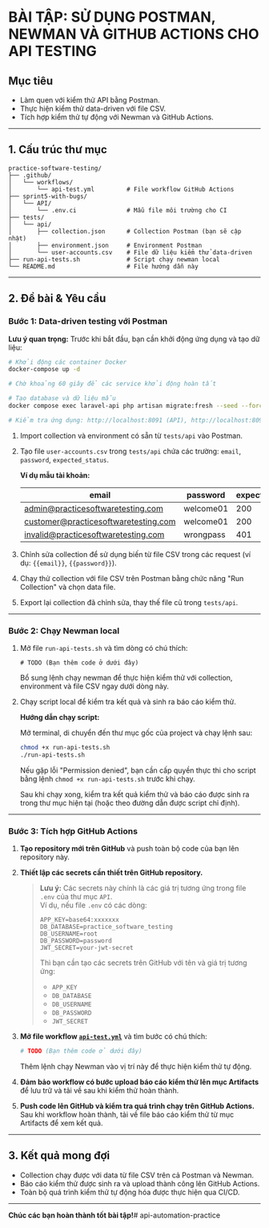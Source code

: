 # BÀI TẬP: SỬ DỤNG POSTMAN, NEWMAN VÀ GITHUB ACTIONS CHO API TESTING

## Mục tiêu
- Làm quen với kiểm thử API bằng Postman.
- Thực hiện kiểm thử data-driven với file CSV.
- Tích hợp kiểm thử tự động với Newman và GitHub Actions.

---

## 1. Cấu trúc thư mục

```
practice-software-testing/
├── .github/
│   └── workflows/
│       └── api-test.yml         # File workflow GitHub Actions
├── sprint5-with-bugs/
│   └── API/
│       └── .env.ci              # Mẫu file môi trường cho CI
├── tests/
│   └── api/
│       ├── collection.json      # Collection Postman (bạn sẽ cập nhật)
│       ├── environment.json     # Environment Postman
│       └── user-accounts.csv    # File dữ liệu kiểm thử data-driven
├── run-api-tests.sh             # Script chạy newman local
└── README.md                    # File hướng dẫn này
```

---


## 2. Đề bài & Yêu cầu

### Bước 1: Data-driven testing với Postman

**Lưu ý quan trọng:** Trước khi bắt đầu, bạn cần khởi động ứng dụng và tạo dữ liệu:

```bash
# Khởi động các container Docker
docker-compose up -d

# Chờ khoảng 60 giây để các service khởi động hoàn tất

# Tạo database và dữ liệu mẫu
docker compose exec laravel-api php artisan migrate:fresh --seed --force

# Kiểm tra ứng dụng: http://localhost:8091 (API), http://localhost:8092 (UI)
```

1. Import collection và environment có sẵn từ `tests/api` vào Postman.
2. Tạo file `user-accounts.csv` trong `tests/api` chứa các trường: `email`, `password`, `expected_status`.

   **Ví dụ mẫu tài khoản:**

   | email                                | password   | expected_status |
   |--------------------------------------|------------|-----------------|
   | admin@practicesoftwaretesting.com    | welcome01  | 200             |
   | customer@practicesoftwaretesting.com | welcome01  | 200             |
   | invalid@practicesoftwaretesting.com  | wrongpass  | 401             |

3. Chỉnh sửa collection để sử dụng biến từ file CSV trong các request (ví dụ: `{{email}}`, `{{password}}`).
4. Chạy thử collection với file CSV trên Postman bằng chức năng "Run Collection" và chọn data file.
5. Export lại collection đã chỉnh sửa, thay thế file cũ trong `tests/api`.

---

### Bước 2: Chạy Newman local

1. Mở file `run-api-tests.sh` và tìm dòng có chú thích:
    ```
    # TODO (Bạn thêm code ở dưới đây)
    ```
    Bổ sung lệnh chạy newman để thực hiện kiểm thử với collection, environment và file CSV ngay dưới dòng này.
2. Chạy script local để kiểm tra kết quả và sinh ra báo cáo kiểm thử.

    **Hướng dẫn chạy script:**

    Mở terminal, di chuyển đến thư mục gốc của project và chạy lệnh sau:

    ```bash
    chmod +x run-api-tests.sh
    ./run-api-tests.sh
    ```

    Nếu gặp lỗi "Permission denied", bạn cần cấp quyền thực thi cho script bằng lệnh `chmod +x run-api-tests.sh` trước khi chạy.

    Sau khi chạy xong, kiểm tra kết quả kiểm thử và báo cáo được sinh ra trong thư mục hiện tại (hoặc theo đường dẫn được script chỉ định).

---

### Bước 3: Tích hợp GitHub Actions

1. **Tạo repository mới trên GitHub** và push toàn bộ code của bạn lên repository này.

2. **Thiết lập các secrets cần thiết trên GitHub repository.**  
    > **Lưu ý:** Các secrets này chính là các giá trị tương ứng trong file `.env` của thư mục `API`.  
    > Ví dụ, nếu file `.env` có các dòng:
    > ```
    > APP_KEY=base64:xxxxxxx
    > DB_DATABASE=practice_software_testing
    > DB_USERNAME=root
    > DB_PASSWORD=password
    > JWT_SECRET=your-jwt-secret
    > ```
    > Thì bạn cần tạo các secrets trên GitHub với tên và giá trị tương ứng:
    > - `APP_KEY`
    > - `DB_DATABASE`
    > - `DB_USERNAME`
    > - `DB_PASSWORD`
    > - `JWT_SECRET`

3. **Mở file workflow [`api-test.yml`](.github/workflows/api-test.yml)** và tìm bước có chú thích:
    ```yaml
    # TODO (Bạn thêm code ở dưới đây)
    ```
    Thêm lệnh chạy Newman vào vị trí này để thực hiện kiểm thử tự động.

4. **Đảm bảo workflow có bước upload báo cáo kiểm thử lên mục Artifacts** để lưu trữ và tải về sau khi kiểm thử hoàn thành.

5. **Push code lên GitHub và kiểm tra quá trình chạy trên GitHub Actions.**  
    Sau khi workflow hoàn thành, tải về file báo cáo kiểm thử từ mục Artifacts để xem kết quả.


---

## 3. Kết quả mong đợi

- Collection chạy được với data từ file CSV trên cả Postman và Newman.
- Báo cáo kiểm thử được sinh ra và upload thành công lên GitHub Actions.
- Toàn bộ quá trình kiểm thử tự động hóa được thực hiện qua CI/CD.

---

**Chúc các bạn hoàn thành tốt bài tập!**# api-automation-practice
